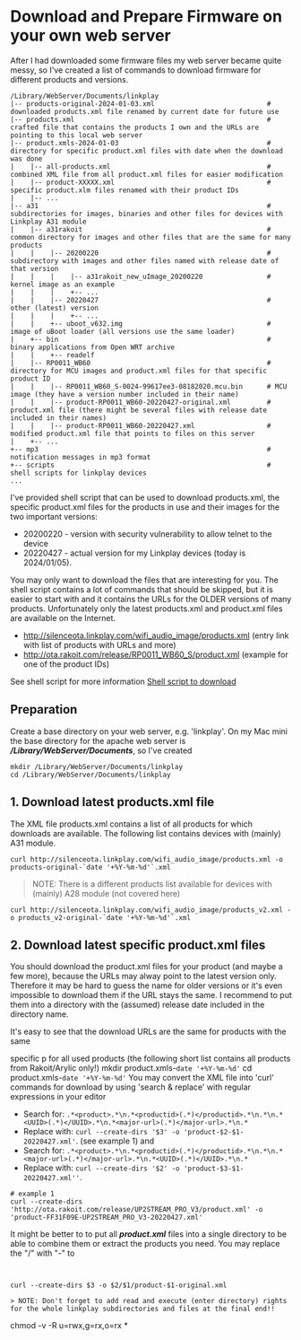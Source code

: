 # Download and Prepare Firmware on your own web server
After I had downloaded some firmware files my web server became quite messy, so I've created a list of commands to download firmware for different products and versions. 

```
/Library/WebServer/Documents/linkplay
|-- products-original-2024-01-03.xml                            # downloaded products.xml file renamed by current date for future use
|-- products.xml                                                # crafted file that contains the products I own and the URLs are pointing to this local web server
|-- product.xmls-2024-01-03                                     # directory for specific product.xml files with date when the download was done 
|    |-- all-products.xml                                       # combined XML file from all product.xml files for easier modification
|    |-- product-XXXXX.xml                                      # specific product.xlm files renamed with their product IDs
|    |-- ... 
|-- a31                                                         # subdirectories for images, binaries and other files for devices with Linkplay A31 module
|    |-- a31rakoit                                              # common directory for images and other files that are the same for many products
|    |    |-- 20200220                                          # subdirectory with images and other files named with release date of that version
|    |    |    |-- a31rakoit_new_uImage_20200220                # kernel image as an example 
|    |    |    +-- ... 
|    |    |-- 20220427                                          # other (latest) version
|    |    |    +-- ... 
|    |    +-- uboot_v632.img                                    # image of uBoot loader (all versions use the same loader)
|    +-- bin                                                    # binary applications from Open WRT archive
|    |    +-- readelf 
|    |-- RP0011_WB60                                            # directory for MCU images and product.xml files for that specific product ID 
|    |    |-- RP0011_WB60_S-0024-99617ee3-08182020.mcu.bin      # MCU image (they have a version number included in their name)
|    |    |-- product-RP0011_WB60-20220427-original.xml         # product.xml file (there might be several files with release date included in their names)
|    |    |-- product-RP0011_WB60-20220427.xml                  # modified product.xml file that points to files on this server
|    +-- ...
+-- mp3                                                         # notification messages in mp3 format
+-- scripts                                                     # shell scripts for linkplay devices
...
```

I've provided shell script that can be used to download products.xml, the specific product.xml files for the products in use and their images for the two important versions:
- 20200220 - version with security vulnerability to allow telnet to the device
- 20220427 - actual version for my Linkplay devices (today is 2024/01/05).

You may only want to download the files that are interesting for you. The shell script contains a lot of commands that should be skipped, but it is easier to start with and it contains the URLs for the OLDER versions of many products. Unfortunately only the latest products.xml and product.xml files are available on the Internet. 
- http://silenceota.linkplay.com/wifi_audio_image/products.xml (entry link with list of products with URLs and more)
- http://ota.rakoit.com/release/RP0011_WB60_S/product.xml (example for one of the product IDs)

See shell script for more information [Shell script to download](/download-firmware.sh)

## Preparation
Create a base directory on your web server, e.g. 'linkplay'. On my Mac mini the base directory for the apache web server is ***/Library/WebServer/Documents***, so I've created
```
mkdir /Library/WebServer/Documents/linkplay
cd /Library/WebServer/Documents/linkplay
```
## 1. Download latest products.xml file
The XML file products.xml contains a list of all products for which downloads are available. The following list contains devices with (mainly) A31 module.
```
curl http://silenceota.linkplay.com/wifi_audio_image/products.xml -o products-original-`date '+%Y-%m-%d'`.xml
```
> NOTE: 
> There is a different products list available for devices with (mainly) A28 module (not covered here)
```
curl http://silenceota.linkplay.com/wifi_audio_image/products_v2.xml -o products_v2-original-`date '+%Y-%m-%d'`.xml
```
## 2. Download latest specific product.xml files 
You should download the product.xml files for your product (and maybe a few more), because the URLs may alway point to the latest version only. Therefore it may be hard to guess the name for older versions or it's even impossible to download them if the URL stays the same. I recommend to put them into a directory with the (assumed) release date included in the directory name. 

It's easy to see that the download URLs are the same for products with the same ***<UUID>***


specific p
for all used products (the following short list contains all products from Rakoit/Arylic only!)
mkdir product.xmls-`date '+%Y-%m-%d'`
cd product.xmls-`date '+%Y-%m-%d'`
You may convert the XML file into 'curl' commands for download by using 'search & replace' with regular expressions in your editor
- Search for: `.*<product>.*\n.*<productid>(.*)</productid>.*\n.*\n.*<UUID>(.*)</UUID>.*\n.*<major-url>(.*)</major-url>.*\n.*`
- Replace with: `curl --create-dirs '$3' -o 'product-$2-$1-20220427.xml'`. (see example 1)
and
- Search for: `.*<product>.*\n.*<productid>(.*)</productid>.*\n.*\n.*<major-url>(.*)</major-url>.*\n.*<UUID>(.*)</UUID>.*\n.*`
- Replace with: `curl --create-dirs '$2' -o 'product-$3-$1-20220427.xml''`.
```
# example 1
curl --create-dirs 'http://ota.rakoit.com/release/UP2STREAM_PRO_V3/product.xml' -o 'product-FF31F09E-UP2STREAM_PRO_V3-20220427.xml'
```

It might be better to to put all ***product.xml*** files into a single directory to be able to combine them or extract the products you need. You may replace the "/" with "-" to 

```


curl --create-dirs $3 -o $2/$1/product-$1-original.xml

> NOTE: Don't forget to add read and execute (enter directory) rights for the whole linkplay subdirectories and files at the final end!!
```
chmod -v -R u=rwx,g=rx,o=rx *
```